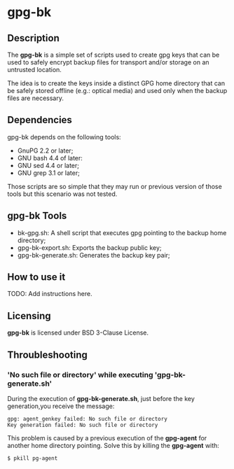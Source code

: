 # gpg-bk

## Description

The **gpg-bk** is a simple set of scripts used to create gpg keys that can be used to
safely encrypt backup files for transport and/or storage on an untrusted location.

The idea is to create the keys inside a distinct GPG home directory that can be
safely stored offline (e.g.: optical media) and used only when the backup files are
necessary.

## Dependencies

gpg-bk depends on the following tools:

* GnuPG 2.2 or later;
* GNU bash 4.4 of later:
* GNU sed 4.4 or later;
* GNU grep 3.1 or later;

Those scripts are so simple that they may run or previous version of those tools but
this scenario was not tested.

## gpg-bk Tools

* bk-gpg<span></span>.sh: A shell script that executes gpg pointing to the backup home directory;
* gpg-bk-export<span></span>.sh: Exports the backup public key;
* gpg-bk-generate<span></span>.sh: Generates the backup key pair;

## How to use it

TODO: Add instructions here.

## Licensing

**gpg-bk** is licensed under BSD 3-Clause License.

## Throubleshooting

### 'No such file or directory' while executing 'gpg-bk-generate<span></span>.sh'

During the execution of **gpg-bk-generate<span></span>.sh**, just before the key generation,you receive the message:

```
gpg: agent_genkey failed: No such file or directory
Key generation failed: No such file or directory
```

This problem is caused by a previous execution of the **gpg-agent** for another home directory pointing. Solve this by killing the **gpg-agent** with:

```$ pkill pg-agent```

